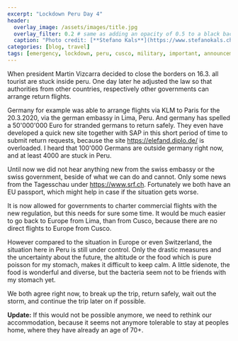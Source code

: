 ```yaml
---
excerpt: "Lockdown Peru Day 4"
header:
  overlay_image: /assets/images/title.jpg
  overlay_filter: 0.2 # same as adding an opacity of 0.5 to a black background
  caption: "Photo credit: [**Stefano Kals**](https://www.stefanokals.ch)"
categories: [blog, travel]
tags: [emergency, lockdown, peru, cusco, military, important, announcement] 
---
```

When president Martin Vizcarra decided to close the borders on 16.3. all tourist are stuck inside peru. One day later he adjusted the law so that authorities from other countries, respectively other governments can arrange return flights.

Germany for example was able to arrange flights via KLM to Paris for the 20.3.2020, via the german embassy in Lima, Peru. And germany has spelled a 50'000'000 Euro for stranded germans to return safely. They even have developed a quick new site together with SAP in this short period of time to submit return requests, because the site <https://elefand.diplo.de/> is overloaded. I heard that 100'000 Germans are outside germany right now, and at least 4000 are stuck in Peru.

Until now we did not hear anything new from the swiss embassy or the swiss government, beside of what we can do and cannot. Only some news from the Tagesschau under <https://www.srf.ch>. Fortunately we both have an EU passport, which might help in case if the situation gets worse.

It is now allowed for governments to charter commercial flights with the new regulation, but this needs for sure some time. It would be much easier to go back to Europe from Lima, than from Cusco, because there are no direct flights to Europe from Cusco.

However compared to the situation in Europe or even Switzerland, the situation here in Peru is still under control. Only the drastic measures and the uncertainty about the future, the altitude or the food which is pure poisson for my stomach, makes it difficult to keep calm. A little sidenote, the food is wonderful and diverse, but the bacteria seem not to be friends with my stomach yet.

We both agree right now, to break up the trip, return safely, wait out the storm, and continue the trip later on if possible.

**Update:** If this would not be possible anymore, we need to rethink our accommodation, because it seems not anymore tolerable to stay at peoples home, where they have already an age of 70+.